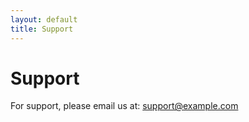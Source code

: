 ```yaml
---
layout: default
title: Support
---
```


# Support

For support, please email us at: [support@example.com](mailto:support@example.com)
